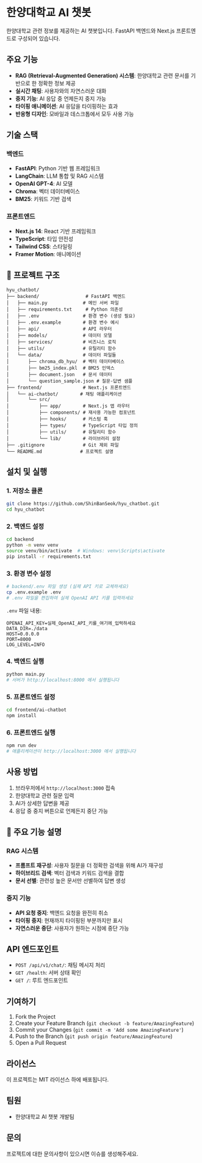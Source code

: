 # 한양대학교 AI 챗봇

한양대학교 관련 정보를 제공하는 AI 챗봇입니다. FastAPI 백엔드와 Next.js 프론트엔드로 구성되어 있습니다.

## 주요 기능

- **RAG (Retrieval-Augmented Generation) 시스템**: 한양대학교 관련 문서를 기반으로 한 정확한 정보 제공
- **실시간 채팅**: 사용자와의 자연스러운 대화
- **중지 기능**: AI 응답 중 언제든지 중지 가능
- **타이핑 애니메이션**: AI 응답을 타이핑하는 효과
- **반응형 디자인**: 모바일과 데스크톱에서 모두 사용 가능

## 기술 스택

### 백엔드

- **FastAPI**: Python 기반 웹 프레임워크
- **LangChain**: LLM 통합 및 RAG 시스템
- **OpenAI GPT-4**: AI 모델
- **Chroma**: 벡터 데이터베이스
- **BM25**: 키워드 기반 검색

### 프론트엔드

- **Next.js 14**: React 기반 프레임워크
- **TypeScript**: 타입 안전성
- **Tailwind CSS**: 스타일링
- **Framer Motion**: 애니메이션

## 📁 프로젝트 구조

```
hyu_chatbot/
├── backend/                 # FastAPI 백엔드
│   ├── main.py             # 메인 서버 파일
│   ├── requirements.txt     # Python 의존성
│   ├── .env                # 환경 변수 (생성 필요)
│   ├── .env.example        # 환경 변수 예시
│   ├── api/                # API 라우터
│   ├── models/             # 데이터 모델
│   ├── services/           # 비즈니스 로직
│   ├── utils/              # 유틸리티 함수
│   └── data/               # 데이터 파일들
│       ├── chroma_db_hyu/  # 벡터 데이터베이스
│       ├── bm25_index.pkl  # BM25 인덱스
│       ├── document.json   # 문서 데이터
│       └── question_sample.json # 질문-답변 샘플
├── frontend/               # Next.js 프론트엔드
│   └── ai-chatbot/        # 채팅 애플리케이션
│       └── src/
│           ├── app/        # Next.js 앱 라우터
│           ├── components/ # 재사용 가능한 컴포넌트
│           ├── hooks/      # 커스텀 훅
│           ├── types/      # TypeScript 타입 정의
│           ├── utils/      # 유틸리티 함수
│           └── lib/        # 라이브러리 설정
├── .gitignore              # Git 제외 파일
└── README.md              # 프로젝트 설명
```

## 설치 및 실행

### 1. 저장소 클론

```bash
git clone https://github.com/ShinBanSeok/hyu_chatbot.git
cd hyu_chatbot
```

### 2. 백엔드 설정

```bash
cd backend
python -m venv venv
source venv/bin/activate  # Windows: venv\Scripts\activate
pip install -r requirements.txt
```

### 3. 환경 변수 설정

```bash
# backend/.env 파일 생성 (실제 API 키로 교체하세요)
cp .env.example .env
# .env 파일을 편집하여 실제 OpenAI API 키를 입력하세요
```

`.env` 파일 내용:

```env
OPENAI_API_KEY=실제_OpenAI_API_키를_여기에_입력하세요
DATA_DIR=./data
HOST=0.0.0.0
PORT=8000
LOG_LEVEL=INFO
```

### 4. 백엔드 실행

```bash
python main.py
# 서버가 http://localhost:8000 에서 실행됩니다
```

### 5. 프론트엔드 설정

```bash
cd frontend/ai-chatbot
npm install
```

### 6. 프론트엔드 실행

```bash
npm run dev
# 애플리케이션이 http://localhost:3000 에서 실행됩니다
```

## 사용 방법

1. 브라우저에서 `http://localhost:3000` 접속
2. 한양대학교 관련 질문 입력
3. AI가 상세한 답변을 제공
4. 응답 중 중지 버튼으로 언제든지 중단 가능

## 🔧 주요 기능 설명

### RAG 시스템

- **프롬프트 재구성**: 사용자 질문을 더 정확한 검색을 위해 AI가 재구성
- **하이브리드 검색**: 벡터 검색과 키워드 검색을 결합
- **문서 선별**: 관련성 높은 문서만 선별하여 답변 생성

### 중지 기능

- **API 요청 중지**: 백엔드 요청을 완전히 취소
- **타이핑 중지**: 현재까지 타이핑된 부분까지만 표시
- **자연스러운 중단**: 사용자가 원하는 시점에 중단 가능

## API 엔드포인트

- `POST /api/v1/chat/`: 채팅 메시지 처리
- `GET /health`: 서버 상태 확인
- `GET /`: 루트 엔드포인트

## 기여하기

1. Fork the Project
2. Create your Feature Branch (`git checkout -b feature/AmazingFeature`)
3. Commit your Changes (`git commit -m 'Add some AmazingFeature'`)
4. Push to the Branch (`git push origin feature/AmazingFeature`)
5. Open a Pull Request

## 라이선스

이 프로젝트는 MIT 라이선스 하에 배포됩니다.

## 팀원

- 한양대학교 AI 챗봇 개발팀

## 문의

프로젝트에 대한 문의사항이 있으시면 이슈를 생성해주세요.
